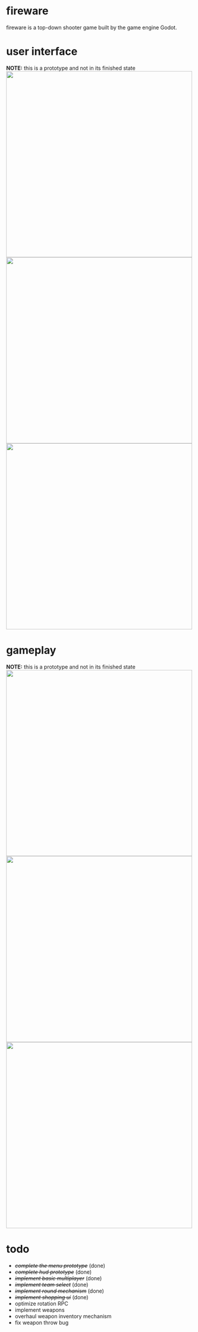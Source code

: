 # fireware

fireware is a top-down shooter game built by the game engine Godot.

# user interface
**NOTE:** this is a prototype and not in its finished state<br/>
<img src="https://user-images.githubusercontent.com/57678928/124387380-0e46a900-dce7-11eb-821c-9bd260b72181.png" width="500"><br/>
<img src="https://user-images.githubusercontent.com/57678928/124387393-23bbd300-dce7-11eb-9571-f78087da6ebf.png" width="500"><br/>
<img src="https://user-images.githubusercontent.com/57678928/124387402-3209ef00-dce7-11eb-89aa-9e0449c83e57.png" width="500"><br/>

# gameplay
**NOTE:** this is a prototype and not in its finished state<br/>
<img src="https://user-images.githubusercontent.com/57678928/126489071-f2b7e23e-8926-4cc4-9887-4c19cd78b6ca.png" width="500"><br/>
<img src="https://user-images.githubusercontent.com/57678928/126489304-965837bd-b594-4ac8-87a2-a520ced72562.png" width="500"><br/>
<img src="https://user-images.githubusercontent.com/57678928/126489368-cd3a1e4a-106a-4829-8008-3ce4a831b437.png" width="500"><br/>


# todo
- ~~_complete the menu prototype_~~ (done)
- ~~_complete hud prototype_~~ (done)
- ~~_implement basic multiplayer_~~ (done)
- ~~_implement team select_~~ (done)
- ~~_implement round mechanism_~~ (done)
- ~~_implement shopping ui_~~ (done)
- optimize rotation RPC
- implement weapons
- overhaul weapon inventory mechanism
- fix weapon throw bug
